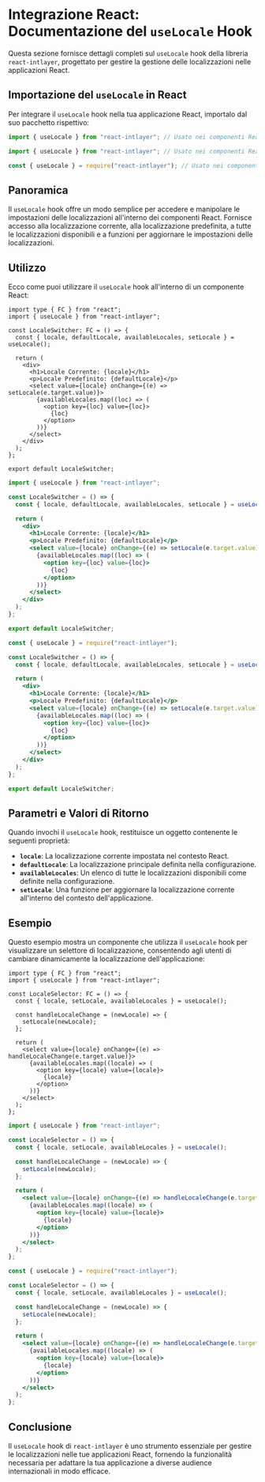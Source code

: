 # Integrazione React: Documentazione del `useLocale` Hook

Questa sezione fornisce dettagli completi sul `useLocale` hook della libreria `react-intlayer`, progettato per gestire la gestione delle localizzazioni nelle applicazioni React.

## Importazione del `useLocale` in React

Per integrare il `useLocale` hook nella tua applicazione React, importalo dal suo pacchetto rispettivo:

```typescript codeFormat="typescript"
import { useLocale } from "react-intlayer"; // Usato nei componenti React per la gestione delle localizzazioni
```

```javascript codeFormat="esm"
import { useLocale } from "react-intlayer"; // Usato nei componenti React per la gestione delle localizzazioni
```

```javascript codeFormat="commonjs"
const { useLocale } = require("react-intlayer"); // Usato nei componenti React per la gestione delle localizzazioni
```

## Panoramica

Il `useLocale` hook offre un modo semplice per accedere e manipolare le impostazioni delle localizzazioni all'interno dei componenti React. Fornisce accesso alla localizzazione corrente, alla localizzazione predefinita, a tutte le localizzazioni disponibili e a funzioni per aggiornare le impostazioni delle localizzazioni.

## Utilizzo

Ecco come puoi utilizzare il `useLocale` hook all'interno di un componente React:

```tsx fileName="src/components/LocaleSwitcher.tsx" codeFormat="typescript"
import type { FC } from "react";
import { useLocale } from "react-intlayer";

const LocaleSwitcher: FC = () => {
  const { locale, defaultLocale, availableLocales, setLocale } = useLocale();

  return (
    <div>
      <h1>Locale Corrente: {locale}</h1>
      <p>Locale Predefinito: {defaultLocale}</p>
      <select value={locale} onChange={(e) => setLocale(e.target.value)}>
        {availableLocales.map((loc) => (
          <option key={loc} value={loc}>
            {loc}
          </option>
        ))}
      </select>
    </div>
  );
};

export default LocaleSwitcher;
```

```jsx fileName="src/components/LocaleSwitcher.mjx" codeFormat="esm"
import { useLocale } from "react-intlayer";

const LocaleSwitcher = () => {
  const { locale, defaultLocale, availableLocales, setLocale } = useLocale();

  return (
    <div>
      <h1>Locale Corrente: {locale}</h1>
      <p>Locale Predefinito: {defaultLocale}</p>
      <select value={locale} onChange={(e) => setLocale(e.target.value)}>
        {availableLocales.map((loc) => (
          <option key={loc} value={loc}>
            {loc}
          </option>
        ))}
      </select>
    </div>
  );
};

export default LocaleSwitcher;
```

```jsx fileName="src/components/LocaleSwitcher.csx" codeFormat="commonjs"
const { useLocale } = require("react-intlayer");

const LocaleSwitcher = () => {
  const { locale, defaultLocale, availableLocales, setLocale } = useLocale();

  return (
    <div>
      <h1>Locale Corrente: {locale}</h1>
      <p>Locale Predefinito: {defaultLocale}</p>
      <select value={locale} onChange={(e) => setLocale(e.target.value)}>
        {availableLocales.map((loc) => (
          <option key={loc} value={loc}>
            {loc}
          </option>
        ))}
      </select>
    </div>
  );
};

export default LocaleSwitcher;
```

## Parametri e Valori di Ritorno

Quando invochi il `useLocale` hook, restituisce un oggetto contenente le seguenti proprietà:

- **`locale`**: La localizzazione corrente impostata nel contesto React.
- **`defaultLocale`**: La localizzazione principale definita nella configurazione.
- **`availableLocales`**: Un elenco di tutte le localizzazioni disponibili come definite nella configurazione.
- **`setLocale`**: Una funzione per aggiornare la localizzazione corrente all'interno del contesto dell'applicazione.

## Esempio

Questo esempio mostra un componente che utilizza il `useLocale` hook per visualizzare un selettore di localizzazione, consentendo agli utenti di cambiare dinamicamente la localizzazione dell'applicazione:

```tsx fileName="src/components/LocaleSelector.tsx" codeFormat="typescript"
import type { FC } from "react";
import { useLocale } from "react-intlayer";

const LocaleSelector: FC = () => {
  const { locale, setLocale, availableLocales } = useLocale();

  const handleLocaleChange = (newLocale) => {
    setLocale(newLocale);
  };

  return (
    <select value={locale} onChange={(e) => handleLocaleChange(e.target.value)}>
      {availableLocales.map((locale) => (
        <option key={locale} value={locale}>
          {locale}
        </option>
      ))}
    </select>
  );
};
```

```jsx fileName="src/components/LocaleSelector.mjx" codeFormat="esm"
import { useLocale } from "react-intlayer";

const LocaleSelector = () => {
  const { locale, setLocale, availableLocales } = useLocale();

  const handleLocaleChange = (newLocale) => {
    setLocale(newLocale);
  };

  return (
    <select value={locale} onChange={(e) => handleLocaleChange(e.target.value)}>
      {availableLocales.map((locale) => (
        <option key={locale} value={locale}>
          {locale}
        </option>
      ))}
    </select>
  );
};
```

```jsx fileName="src/components/LocaleSelector.csx" codeFormat="commonjs"
const { useLocale } = require("react-intlayer");

const LocaleSelector = () => {
  const { locale, setLocale, availableLocales } = useLocale();

  const handleLocaleChange = (newLocale) => {
    setLocale(newLocale);
  };

  return (
    <select value={locale} onChange={(e) => handleLocaleChange(e.target.value)}>
      {availableLocales.map((locale) => (
        <option key={locale} value={locale}>
          {locale}
        </option>
      ))}
    </select>
  );
};
```

## Conclusione

Il `useLocale` hook di `react-intlayer` è uno strumento essenziale per gestire le localizzazioni nelle tue applicazioni React, fornendo la funzionalità necessaria per adattare la tua applicazione a diverse audience internazionali in modo efficace.
